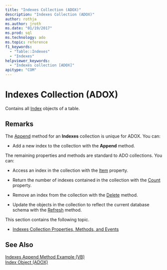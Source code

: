 ```yaml
---
title: "Indexes Collection (ADOX)"
description: "Indexes Collection (ADOX)"
author: rothja
ms.author: jroth
ms.date: "01/19/2017"
ms.prod: sql
ms.technology: ado
ms.topic: reference
f1_keywords:
  - "Table::Indexes"
  - "Indexes"
helpviewer_keywords:
  - "Indexes collection [ADOX]"
apitype: "COM"
---
```

# Indexes Collection (ADOX)
Contains all [Index](./index-object-adox.md) objects of a table.  
  
## Remarks  
 The [Append](./append-method-adox-indexes.md) method for an **Indexes** collection is unique for ADOX. You can:  
  
-   Add a new index to the collection with the **Append** method.  
  
 The remaining properties and methods are standard to ADO collections. You can:  
  
-   Access an index in the collection with the [Item](../ado-api/item-property-ado.md) property.  
  
-   Return the number of indexes contained in the collection with the [Count](../ado-api/count-property-ado.md) property.  
  
-   Remove an index from the collection with the [Delete](./delete-method-adox-collections.md) method.  
  
-   Update the objects in the collection to reflect the current database schema with the [Refresh](../ado-api/refresh-method-ado.md) method.  
  
 This section contains the following topic.  
  
-   [Indexes Collection Properties, Methods, and Events](./indexes-collection-properties-methods-and-events.md)  
  
## See Also  
 [Indexes Append Method Example (VB)](./indexes-append-method-example-vb.md)   
 [Index Object (ADOX)](./index-object-adox.md)